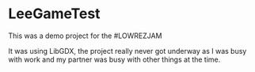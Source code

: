 # LeeGameTest

This was a demo project for the #LOWREZJAM

It was using LibGDX, the project really never got underway as I was busy with work and my partner was busy with other things at the time. 
